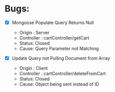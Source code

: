 # Bugs:

- [x] Mongoose Populate Query Returns Null

  - Origin : Server
  - Controller : cartController/getCart
  - Status: Closed
  - Cause: Query Parameter not Matching

- [x] Update Query not Pulling Document from Array
  - Origin : Client
  - Controller : cartController/deleteFromCart
  - Status: Closed
  - Cause: Object being sent instead of ID
